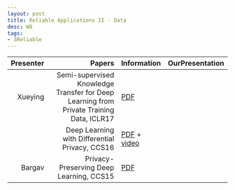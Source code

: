 ```yaml
---
layout: post
title: Reliable Applications II - Data
desc: W8
tags:
- 3Reliable
---
```




| Presenter | Papers | Information| OurPresentation |
| -----: | ----------: | :----- | :----- |
| Xueying | Semi-supervised Knowledge Transfer for Deep Learning from Private Training Data, ICLR17 | [PDF](https://arxiv.org/abs/1610.05755) |
|  |  Deep Learning with Differential Privacy, CCS16 | [PDF](https://arxiv.org/abs/1607.00133) + [video](https://www.youtube.com/watch?v=ZxDBEyjiPxI) |
| Bargav | Privacy-Preserving Deep Learning, CCS15 | [PDF](https://www.cs.cornell.edu/~shmat/shmat_ccs15.pdf) |
